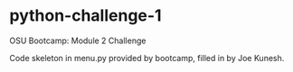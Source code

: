 # python-challenge-1
OSU Bootcamp: Module 2 Challenge  

Code skeleton in menu.py provided by bootcamp, filled in by Joe Kunesh.
